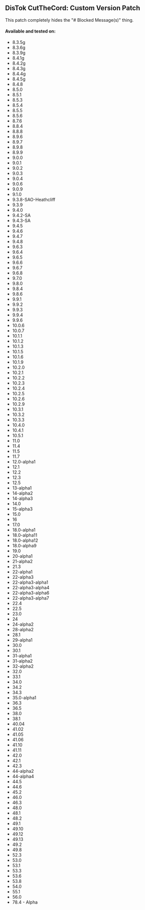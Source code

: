 ## DisTok CutTheCord: Custom Version Patch

This patch completely hides the "# Blocked Message(s)" thing.

#### Available and tested on:
- 8.3.5g
- 8.3.6g
- 8.3.9g
- 8.4.1g
- 8.4.2g
- 8.4.3g
- 8.4.4g
- 8.4.5g
- 8.4.8
- 8.5.0
- 8.5.1
- 8.5.3
- 8.5.4
- 8.5.5
- 8.5.6
- 8.7.6
- 8.8.4
- 8.8.8
- 8.9.6
- 8.9.7
- 8.9.8
- 8.9.9
- 9.0.0
- 9.0.1
- 9.0.2
- 9.0.3
- 9.0.4
- 9.0.6
- 9.0.9
- 9.1.0
- 9.3.8-SAO-Heathcliff
- 9.3.9
- 9.4.0
- 9.4.2-SA
- 9.4.3-SA
- 9.4.5
- 9.4.6
- 9.4.7
- 9.4.8
- 9.6.3
- 9.6.4
- 9.6.5
- 9.6.6
- 9.6.7
- 9.6.8
- 9.7.0
- 9.8.0
- 9.8.4
- 9.8.6
- 9.9.1
- 9.9.2
- 9.9.3
- 9.9.4
- 9.9.6
- 10.0.6
- 10.0.7
- 10.1.1
- 10.1.2
- 10.1.3
- 10.1.5
- 10.1.6
- 10.1.9
- 10.2.0
- 10.2.1
- 10.2.2
- 10.2.3
- 10.2.4
- 10.2.5
- 10.2.6
- 10.2.9
- 10.3.1
- 10.3.2
- 10.3.3
- 10.4.0
- 10.4.1
- 10.5.1
- 11.0
- 11.4
- 11.5
- 11.7
- 12.0-alpha1
- 12.1
- 12.2
- 12.3
- 12.5
- 13-alpha1
- 14-alpha2
- 14-alpha3
- 14.0
- 15-alpha3
- 15.0
- 16
- 17.0
- 18.0-alpha1
- 18.0-alpha11
- 18.0-alpha12
- 18.0-alpha9
- 19.0
- 20-alpha1
- 21-alpha2
- 21.3
- 22-alpha1
- 22-alpha3
- 22-alpha3-alpha1
- 22-alpha3-alpha4
- 22-alpha3-alpha6
- 22-alpha3-alpha7
- 22.4
- 22.5
- 23.0
- 24
- 24-alpha2
- 28-alpha2
- 28.1
- 29-alpha1
- 30.0
- 30.1
- 31-alpha1
- 31-alpha2
- 32-alpha2
- 32.0
- 33.1
- 34.0
- 34.2
- 34.3
- 35.0-alpha1
- 36.3
- 36.5
- 38.0
- 38.1
- 40.04
- 41.02
- 41.05
- 41.06
- 41.10
- 41.11
- 42.0
- 42.1
- 42.3
- 44-alpha2
- 44-alpha4
- 44.5
- 44.6
- 45.2
- 46.0
- 46.3
- 48.0
- 48.1
- 48.2
- 49.1
- 49.10
- 49.12
- 49.13
- 49.2
- 49.8
- 52.3
- 53.0
- 53.1
- 53.3
- 53.6
- 53.8
- 54.0
- 55.1
- 56.0
- 78.4 - Alpha

